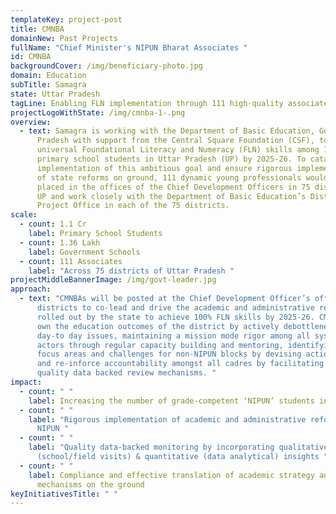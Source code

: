 ```yaml
---
templateKey: project-post
title: CMNBA
domainNew: Past Projects
fullName: "Chief Minister's NIPUN Bharat Associates "
id: CMNBA
backgroundCover: /img/beneficiary-photo.jpg
domain: Education
subTitle: Samagra
state: Uttar Pradesh
tagLine: Enabling FLN implementation through 111 high-quality associates
projectLogoWithState: /img/cmnba-1-.png
overview:
  - text: Samagra is working with the Department of Basic Education, Govt of Uttar
      Pradesh with support from the Central Square Foundation (CSF), to achieve
      universal Foundational Literacy and Numeracy (FLN) skills among 1.1 crore
      primary school students in Uttar Pradesh (UP) by 2025-26. To catalyze the
      implementation of this ambitious goal and ensure rigorous implementation
      of state reforms on ground, 111 dynamic young professionals would be
      placed in the offices of the Chief Development Officers in 75 districts of
      UP and work closely with the Department of Basic Education’s District
      Project Office in each of the 75 districts.
scale:
  - count: 1.1 Cr
    label: Primary School Students
  - count: 1.36 Lakh
    label: Government Schools
  - count: 111 Associates
    label: "Across 75 districts of Uttar Pradesh "
projectMiddleBannerImage: /img/govt-leader.jpg
approach:
  - text: "CMNBAs will be posted at the Chief Development Officer’s office in the
      districts to co-lead and drive the academic and administrative reforms
      rolled out by the state to achieve 100% FLN skills by 2025-26. CMNBAs will
      own the education outcomes of the district by actively debottlenecking
      day-to day issues, maintaining a mission mode rigor among all system
      actors through regular capacity building and mentoring, identifying key
      focus areas and challenges for non-NIPUN blocks by devising action plans
      and re-inforce accountability amongst all cadres by facilitating high
      quality data backed review mechanisms. "
impact:
  - count: " "
    label: Increasing the number of grade-competent ‘NIPUN’ students in the district
  - count: " "
    label: "Rigorous implementation of academic and administrative reforms under
      NIPUN "
  - count: " "
    label: "Quality data-backed monitoring by incorporating qualitative
      (school/field visits) & quantitative (data analytical) insights "
  - count: " "
    label: Compliance and effective translation of academic strategy and motivation
      mechanisms on the ground
keyInitiativesTitle: " "
---
```

